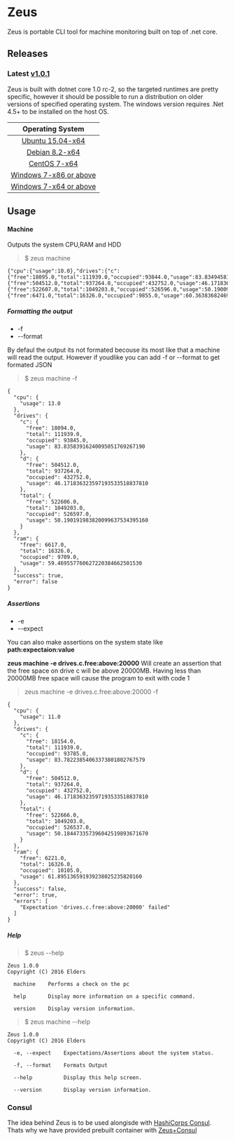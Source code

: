 # Zeus

Zeus is portable CLI tool for machine monitoring built on top of .net core.
## Releases

### Latest [v1.0.1](https://github.com/Elders/Zeus/releases)
Zeus is built with dotnet core 1.0 rc-2, so the targeted runtimes are pretty specific, however it should be possible to run a distribution on older versions of specified operating system.
The windows version requires .Net 4.5+ to be installed on the host OS.

|Operating System| 
|   :---:      |      
| [Ubuntu 15.04-x64](https://github.com/Elders/Zeus/releases/download/1.0.1/zeus-ubuntu.15.04-x64.zip)          | 
| [Debian 8.2-x64](https://github.com/Elders/Zeus/releases/download/1.0.1/zeus-debian.8.2-x64.zip)            | 
| [CentOS 7-x64](https://github.com/Elders/Zeus/releases/download/1.0.1/zeus-centos.7-x64.zip)              |
| [Windows 7-x86 or above](https://github.com/Elders/Zeus/releases/download/1.0.0/zeus-win-x86.zip)   |
| [Windows 7-x64 or above](https://github.com/Elders/Zeus/releases/download/1.0.1/zeus-win10-x64.zip)   | 

## Usage

#### Machine

Outputs the system CPU,RAM and HDD

> $ zeus machine

```
{"cpu":{"usage":10.0},"drives":{"c":{"free":18095.0,"total":111939.0,"occupied":93844.0,"usage":83.83494581870483030936492197},"d":{"free":504512.0,"total":937264.0,"occupied":432752.0,"usage":46.171836323597193533518837810},"total":{"free":522607.0,"total":1049203.0,"occupied":526596.0,"usage":50.190096673379698685573716430}},"ram":{"free":6471.0,"total":16326.0,"occupied":9855.0,"usage":60.363836824696802646085997790},"success":true,"error":false}
```
##### Formatting the output
- -f
- --format

By defaul the output its not formated becouse its most like that a machine will read the output. However if youdlike you can add -f or --format to get formated JSON

> $ zeus machine -f

```
{
  "cpu": {
    "usage": 13.0
  },
  "drives": {
    "c": {
      "free": 18094.0,
      "total": 111939.0,
      "occupied": 93845.0,
      "usage": 83.83583916240095051769267190
    },
    "d": {
      "free": 504512.0,
      "total": 937264.0,
      "occupied": 432752.0,
      "usage": 46.171836323597193533518837810
    },
    "total": {
      "free": 522606.0,
      "total": 1049203.0,
      "occupied": 526597.0,
      "usage": 50.190191983820099637534395160
    }
  },
  "ram": {
    "free": 6617.0,
    "total": 16326.0,
    "occupied": 9709.0,
    "usage": 59.469557760627220384662501530
  },
  "success": true,
  "error": false
}
```

##### Assertions

- -e
- --expect

You can also make assertions on the system state like **path:expectaion:value**

**zeus machine -e drives.c.free:above:20000** Will create an assertion that the free space on drive c will be above 20000MB. Having less than 20000MB free space will cause the program to exit with code 1

> zeus machine -e drives.c.free:above:20000 -f

```
{                                                          
  "cpu": {                                                 
    "usage": 11.0                                          
  },                                                       
  "drives": {                                              
    "c": {                                                 
      "free": 18154.0,                                     
      "total": 111939.0,                                   
      "occupied": 93785.0,                                 
      "usage": 83.78223854063373801802767579               
    },                                                     
    "d": {                                                 
      "free": 504512.0,                                    
      "total": 937264.0,                                   
      "occupied": 432752.0,                                
      "usage": 46.171836323597193533518837810              
    },                                                     
    "total": {                                             
      "free": 522666.0,                                    
      "total": 1049203.0,                                  
      "occupied": 526537.0,                                
      "usage": 50.184473357396042519893671670              
    }                                                      
  },                                                       
  "ram": {                                                 
    "free": 6221.0,                                        
    "total": 16326.0,                                      
    "occupied": 10105.0,                                   
    "usage": 61.895136591939238025235820160                
  },                                                       
  "success": false,                                        
  "error": true,                                           
  "errors": [                                              
    "Expectation 'drives.c.free:above:20000' failed"       
  ]                                                        
}                                                          
```

##### Help

> $ zeus --help

```
Zeus 1.0.0
Copyright (C) 2016 Elders

  machine    Performs a check on the pc

  help       Display more information on a specific command.

  version    Display version information.
```

> $ zeus machine --help

```
Zeus 1.0.0
Copyright (C) 2016 Elders

  -e, --expect    Expectations/Assertions about the system status.

  -f, --format    Formats Output

  --help          Display this help screen.

  --version       Display version information.
```

### Consul
The idea behind Zeus is to be used alongisde with [HashiCorps Consul](https://www.consul.io/). Thats why we have provided prebuilt container with [Zeus+Consul](https://github.com/Elders/Consul.Zeus-docker)
